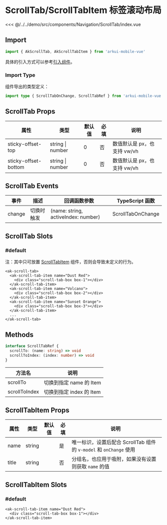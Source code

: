 # ScrollTab/ScrollTabItem 标签滚动布局

<CodeDemo name="ScrollTab">

<<< @/../../demo/src/components/Navigation/ScrollTab/index.vue

</CodeDemo>

## Import

```js
import { AkScrollTab, AkScrollTabItem } from 'arkui-mobile-vue'
```

具体的引入方式可以参考[引入组件](../guide/import.md)。

### Import Type

组件导出的类型定义：

```ts
import type { ScrollTabOnChange, ScrollTabRef } from 'arkui-mobile-vue'
```

## ScrollTab Props

| 属性                 | 类型             | 默认值 | 必填 | 说明                        |
| -------------------- | ---------------- | ------ | ---- | --------------------------- |
| sticky-offset-top    | string \| number | 0      | 否   | 数值默认是 px，也支持 vw/vh |
| sticky-offset-bottom | string \| number | 0      | 否   | 数值默认是 px，也支持 vw/vh |

## ScrollTab Events

| 事件   | 描述       | 回调函数参数                        | TypeScript 函数   |
| ------ | ---------- | ----------------------------------- | ----------------- |
| change | 切换时触发 | (name: string, activeIndex: number) | ScrollTabOnChange |

## ScrollTab Slots

### #default

注：其中只可放置 [ScrollTabItem](./ScrollTab.md#scrolltabitem-props) 组件，否则会导致未定义的行为。

```vue
<ak-scroll-tab>
  <ak-scroll-tab-item name="Dust Red">
    <div class="scroll-tab-box box-1"></div>
  </ak-scroll-tab-item>
  <ak-scroll-tab-item name="Volcano">
    <div class="scroll-tab-box box-2"></div>
  </ak-scroll-tab-item>
  <ak-scroll-tab-item name="Sunset Orange">
    <div class="scroll-tab-box box-3"></div>
  </ak-scroll-tab-item>
  ...
</ak-scroll-tab>
```

## Methods

```ts
interface ScrollTabRef {
  scrollTo: (name: string) => void
  scrollToIndex: (index: number) => void
}
```

| 方法名        | 说明                     |
| ------------- | ------------------------ |
| scrollTo      | 切换到指定 name 的 Item  |
| scrollToIndex | 切换到指定 index 的 Item |

## ScrollTabItem Props

| 属性  | 类型   | 默认值 | 必填 | 说明                                                               |
| ----- | ------ | ------ | ---- | ------------------------------------------------------------------ |
| name  | string |        | 是   | 唯一标识，设置后配合 ScrollTab 组件的 `v-model` 和 `onChange` 使用 |
| title | string |        | 否   | 分组名，也应用于吸附，如果没有设置则获取 `name` 的值               |

## ScrollTabItem Slots

### #default

```vue
<ak-scroll-tab-item name="Dust Red">
  <div class="scroll-tab-box box-1"></div>
</ak-scroll-tab-item>
```
